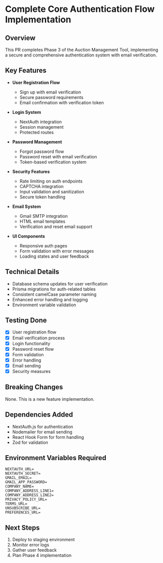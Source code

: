 # Complete Core Authentication Flow Implementation

## Overview
This PR completes Phase 3 of the Auction Management Tool, implementing a secure and comprehensive authentication system with email verification.

## Key Features
- **User Registration Flow**
  - Sign up with email verification
  - Secure password requirements
  - Email confirmation with verification token
  
- **Login System**
  - NextAuth integration
  - Session management
  - Protected routes
  
- **Password Management**
  - Forgot password flow
  - Password reset with email verification
  - Token-based verification system
  
- **Security Features**
  - Rate limiting on auth endpoints
  - CAPTCHA integration
  - Input validation and sanitization
  - Secure token handling
  
- **Email System**
  - Gmail SMTP integration
  - HTML email templates
  - Verification and reset email support
  
- **UI Components**
  - Responsive auth pages
  - Form validation with error messages
  - Loading states and user feedback
  
## Technical Details
- Database schema updates for user verification
- Prisma migrations for auth-related tables
- Consistent camelCase parameter naming
- Enhanced error handling and logging
- Environment variable validation

## Testing Done
- [x] User registration flow
- [x] Email verification process
- [x] Login functionality
- [x] Password reset flow
- [x] Form validation
- [x] Error handling
- [x] Email sending
- [x] Security measures

## Breaking Changes
None. This is a new feature implementation.

## Dependencies Added
- NextAuth.js for authentication
- Nodemailer for email sending
- React Hook Form for form handling
- Zod for validation

## Environment Variables Required
```
NEXTAUTH_URL=
NEXTAUTH_SECRET=
GMAIL_EMAIL=
GMAIL_APP_PASSWORD=
COMPANY_NAME=
COMPANY_ADDRESS_LINE1=
COMPANY_ADDRESS_LINE2=
PRIVACY_POLICY_URL=
TERMS_URL=
UNSUBSCRIBE_URL=
PREFERENCES_URL=
```

## Next Steps
1. Deploy to staging environment
2. Monitor error logs
3. Gather user feedback
4. Plan Phase 4 implementation
